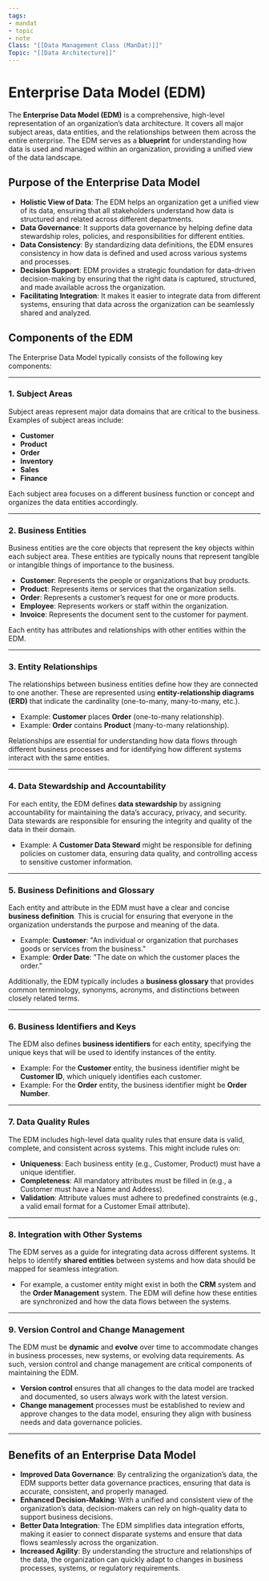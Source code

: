 ```yaml
---
tags:
- mandat
- topic
- note
Class: "[[Data Management Class (ManDat)]]"
Topic: "[[Data Architecture]]"
---
```


# Enterprise Data Model (EDM)

The **Enterprise Data Model (EDM)** is a comprehensive, high-level representation of an organization’s data architecture. It covers all major subject areas, data entities, and the relationships between them across the entire enterprise. The EDM serves as a **blueprint** for understanding how data is used and managed within an organization, providing a unified view of the data landscape.

## Purpose of the Enterprise Data Model
- **Holistic View of Data**: The EDM helps an organization get a unified view of its data, ensuring that all stakeholders understand how data is structured and related across different departments.
- **Data Governance**: It supports data governance by helping define data stewardship roles, policies, and responsibilities for different entities.
- **Data Consistency**: By standardizing data definitions, the EDM ensures consistency in how data is defined and used across various systems and processes.
- **Decision Support**: EDM provides a strategic foundation for data-driven decision-making by ensuring that the right data is captured, structured, and made available across the organization.
- **Facilitating Integration**: It makes it easier to integrate data from different systems, ensuring that data across the organization can be seamlessly shared and analyzed.

## Components of the EDM
The Enterprise Data Model typically consists of the following key components:

---

### 1. Subject Areas
Subject areas represent major data domains that are critical to the business. Examples of subject areas include:
- **Customer**
- **Product**
- **Order**
- **Inventory**
- **Sales**
- **Finance**

Each subject area focuses on a different business function or concept and organizes the data entities accordingly.

---

### 2. Business Entities
Business entities are the core objects that represent the key objects within each subject area. These entities are typically nouns that represent tangible or intangible things of importance to the business.

- **Customer**: Represents the people or organizations that buy products.
- **Product**: Represents items or services that the organization sells.
- **Order**: Represents a customer’s request for one or more products.
- **Employee**: Represents workers or staff within the organization.
- **Invoice**: Represents the document sent to the customer for payment.

Each entity has attributes and relationships with other entities within the EDM.

---

### 3. Entity Relationships
The relationships between business entities define how they are connected to one another. These are represented using **entity-relationship diagrams (ERD)** that indicate the cardinality (one-to-many, many-to-many, etc.).

- Example: **Customer** places **Order** (one-to-many relationship).
- Example: **Order** contains **Product** (many-to-many relationship).

Relationships are essential for understanding how data flows through different business processes and for identifying how different systems interact with the same entities.

---

### 4. Data Stewardship and Accountability
For each entity, the EDM defines **data stewardship** by assigning accountability for maintaining the data’s accuracy, privacy, and security. Data stewards are responsible for ensuring the integrity and quality of the data in their domain.

- Example: A **Customer Data Steward** might be responsible for defining policies on customer data, ensuring data quality, and controlling access to sensitive customer information.

---

### 5. Business Definitions and Glossary
Each entity and attribute in the EDM must have a clear and concise **business definition**. This is crucial for ensuring that everyone in the organization understands the purpose and meaning of the data.

- Example: **Customer**: "An individual or organization that purchases goods or services from the business."
- Example: **Order Date**: "The date on which the customer places the order."

Additionally, the EDM typically includes a **business glossary** that provides common terminology, synonyms, acronyms, and distinctions between closely related terms.

---

### 6. Business Identifiers and Keys
The EDM also defines **business identifiers** for each entity, specifying the unique keys that will be used to identify instances of the entity.

- Example: For the **Customer** entity, the business identifier might be **Customer ID**, which uniquely identifies each customer.
- Example: For the **Order** entity, the business identifier might be **Order Number**.

---

### 7. Data Quality Rules
The EDM includes high-level data quality rules that ensure data is valid, complete, and consistent across systems. This might include rules on:
- **Uniqueness**: Each business entity (e.g., Customer, Product) must have a unique identifier.
- **Completeness**: All mandatory attributes must be filled in (e.g., a Customer must have a Name and Address).
- **Validation**: Attribute values must adhere to predefined constraints (e.g., a valid email format for a Customer Email attribute).

---

### 8. Integration with Other Systems
The EDM serves as a guide for integrating data across different systems. It helps to identify **shared entities** between systems and how data should be mapped for seamless integration.

- For example, a customer entity might exist in both the **CRM** system and the **Order Management** system. The EDM will define how these entities are synchronized and how the data flows between the systems.

---

### 9. Version Control and Change Management
The EDM must be **dynamic** and **evolve** over time to accommodate changes in business processes, new systems, or evolving data requirements. As such, version control and change management are critical components of maintaining the EDM.

- **Version control** ensures that all changes to the data model are tracked and documented, so users always work with the latest version.
- **Change management** processes must be established to review and approve changes to the data model, ensuring they align with business needs and data governance policies.

---

## Benefits of an Enterprise Data Model
- **Improved Data Governance**: By centralizing the organization’s data, the EDM supports better data governance practices, ensuring that data is accurate, consistent, and properly managed.
- **Enhanced Decision-Making**: With a unified and consistent view of the organization’s data, decision-makers can rely on high-quality data to support business decisions.
- **Better Data Integration**: The EDM simplifies data integration efforts, making it easier to connect disparate systems and ensure that data flows seamlessly across the organization.
- **Increased Agility**: By understanding the structure and relationships of the data, the organization can quickly adapt to changes in business processes, systems, or regulatory requirements.
